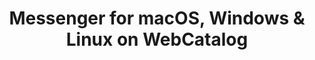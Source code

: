 ---
name: Messenger
category: Social Networking
featured: true
title: 'Messenger for macOS, Windows & Linux on WebCatalog'
key: messenger
fullUrl: 'https://messenger.com'
hostname: messenger.com

---